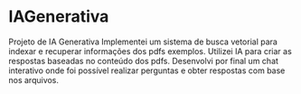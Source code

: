 # IAGenerativa
Projeto de IA Generativa
Implementei um sistema de busca vetorial para indexar e recuperar informações dos pdfs exemplos.
Utilizei IA para criar as respostas baseadas no conteúdo dos pdfs.
Desenvolvi por final um chat interativo onde foi possível realizar perguntas e obter respostas com base nos arquivos.
